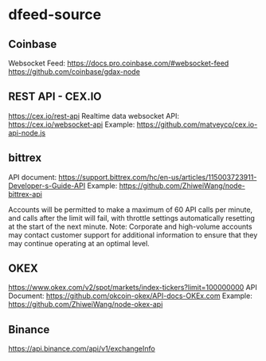 # dfeed-source

## Coinbase ## 
Websocket Feed: https://docs.pro.coinbase.com/#websocket-feed 
https://github.com/coinbase/gdax-node  

## REST API - CEX.IO ##
https://cex.io/rest-api 
Realtime data websocket API: https://cex.io/websocket-api 
Example: https://github.com/matveyco/cex.io-api-node.js  

## bittrex ##
API document: https://support.bittrex.com/hc/en-us/articles/115003723911-Developer-s-Guide-API 
Example: https://github.com/ZhiweiWang/node-bittrex-api 

Accounts will be permitted to make a maximum of 60 API calls per minute, and calls after the limit will fail, with throttle settings automatically resetting at the start of the next minute.
Note: Corporate and high-volume accounts may contact customer support for additional information to ensure that they may continue operating at an optimal level. 

## OKEX ##
https://www.okex.com/v2/spot/markets/index-tickers?limit=100000000
API Document: https://github.com/okcoin-okex/API-docs-OKEx.com 
Example: https://github.com/ZhiweiWang/node-okex-api  

## Binance ##
https://api.binance.com/api/v1/exchangeInfo
